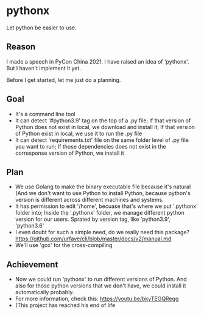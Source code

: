 # pythonx
Let python be easier to use.

## Reason
I made a speech in PyCon China 2021. I have raised an idea of 'pythonx'. But I haven't implement it yet.

Before I get started, let me just do a planning.

## Goal
* It's a command line tool
* It can detect '#python3.9' tag on the top of a .py file; If that version of Python does not exist in local, we download and install it; If that version of Python exist in local, we use it to run the .py file
* It can detect 'requirements.txt' file on the same folder level of .py file you want to run; If those dependencies does not exist in the corresponse version of Python, we install it

## Plan

* We use Golang to make the binary executable file because it's natural (And we don't want to use Python to install Python, because python's version is different across different machines and systems.
* It has permission to edit '/home', becuase that's where we put '.pythonx' folder into; Inside the '.pythonx' folder, we manage different python version for our users. Sprated by version tag, like 'python3.9', 'python3.6'
* I even doubt for such a simple need, do we really need this package? https://github.com/urfave/cli/blob/master/docs/v2/manual.md
* We'll use 'gox' for the cross-compiling

## Achievement

* Now we could run 'pythonx' to run different versions of Python. And also for those python versions that we don't have, we could install it automatically probably.
* For more information, check this: https://youtu.be/bkyTEGQRegg
* (This project has reached his end of life
